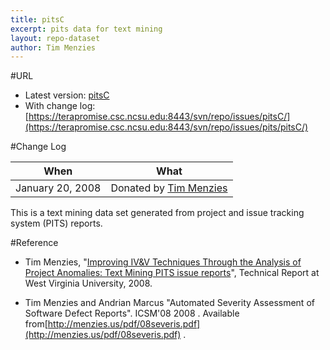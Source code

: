 ```yaml
---
title: pitsC
excerpt: pits data for text mining
layout: repo-dataset
author: Tim Menzies
---
```



#URL

  * Latest version: [pitsC](https://terapromise.csc.ncsu.edu:8443/svn/repo/issues/pits/pitsC/pitsC.csv)
  * With change log:[https://terapromise.csc.ncsu.edu:8443/svn/repo/issues/pitsC/](https://terapromise.csc.ncsu.edu:8443/svn/repo/issues/pits/pitsC/)

#Change Log

When | What
---- | ----
January 20, 2008 | Donated by [Tim Menzies](/repo/people/data-donors/promise3.html)

This is a text mining data set generated from project and issue tracking system (PITS) reports.

#Reference

  * Tim Menzies, "[Improving IV&V Techniques Through the Analysis of Project Anomalies: Text Mining PITS issue reports](http://menzies.us/pdf/07anomalies-pits.pdf)", Technical Report at West Virginia University, 2008.

  * Tim Menzies and Andrian Marcus "Automated Severity Assessment of Software Defect Reports". ICSM'08  2008 . Available from[http://menzies.us/pdf/08severis.pdf](http://menzies.us/pdf/08severis.pdf) .
